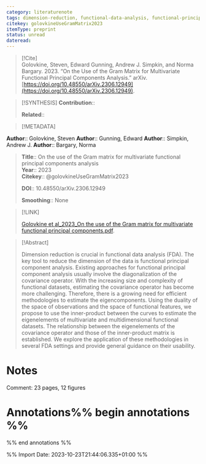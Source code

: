 ```yaml
---
category: literaturenote
tags: dimension-reduction, functional-data-analysis, functional-principal-components, multivariate-functional-data
citekey: golovkineUseGramMatrix2023
itemType: preprint
status: unread  
dateread:  
---
```


> [!Cite]  
> Golovkine, Steven, Edward Gunning, Andrew J. Simpkin, and Norma Bargary. 2023. “On the Use of the Gram Matrix for Multivariate Functional Principal Components Analysis.” arXiv. [https://doi.org/10.48550/arXiv.2306.12949](https://doi.org/10.48550/arXiv.2306.12949).

> [!SYNTHESIS] 
>**Contribution**::
>
>**Related**:: 
>

> [!METADATA]  
>
**Author**:: Golovkine, Steven
**Author**:: Gunning, Edward
**Author**:: Simpkin, Andrew J.
**Author**:: Bargary, Norma<br>
> **Title**:: On the use of the Gram matrix for multivariate functional principal components analysis    
> **Year**:: 2023     
> **Citekey**:: @golovkineUseGramMatrix2023    
>    
>    
>     
>    
>    
>     
>    
>**DOI**:: 10.48550/arXiv.2306.12949    
>
>**Smoothing**:: None

> [!LINK] 
>
> [Golovkine et al_2023_On the use of the Gram matrix for multivariate functional principal components.pdf](file:///Users/steven/Library/CloudStorage/GoogleDrive-steven.golovkine@ul.ie/My%20Drive/bibliography/arXiv/2023/Golovkine%20et%20al_2023_On%20the%20use%20of%20the%20Gram%20matrix%20for%20multivariate%20functional%20principal%20components.pdf).

>[!Abstract]
>
>Dimension reduction is crucial in functional data analysis (FDA). The key tool to reduce the dimension of the data is functional principal component analysis. Existing approaches for functional principal component analysis usually involve the diagonalization of the covariance operator. With the increasing size and complexity of functional datasets, estimating the covariance operator has become more challenging. Therefore, there is a growing need for efficient methodologies to estimate the eigencomponents. Using the duality of the space of observations and the space of functional features, we propose to use the inner-product between the curves to estimate the eigenelements of multivariate and multidimensional functional datasets. The relationship between the eigenelements of the covariance operator and those of the inner-product matrix is established. We explore the application of these methodologies in several FDA settings and provide general guidance on their usability.
>>


# Notes
Comment: 23 pages, 12 figures<br>
# Annotations%% begin annotations %%  
 
  
%% end annotations %%

%% Import Date: 2023-10-23T21:44:06.335+01:00 %%
